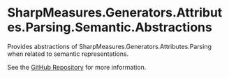 # SharpMeasures.Generators.Attributes.Parsing.Semantic.Abstractions

Provides abstractions of SharpMeasures.Generators.Attributes.Parsing when related to semantic representations.

See the [GitHub Repository](https://github.com/SharpMeasures/sharp-measures-generators) for more information.
